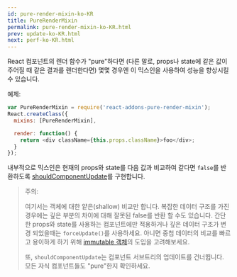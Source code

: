 ```yaml
---
id: pure-render-mixin-ko-KR
title: PureRenderMixin
permalink: pure-render-mixin-ko-KR.html
prev: update-ko-KR.html
next: perf-ko-KR.html
---
```


React 컴포넌트의 렌더 함수가 "pure"하다면 (다른 말로, props나 state에 같은 값이 주어질 때 같은 결과를 렌더한다면) 몇몇 경우엔 이 믹스인을 사용하여 성능을 향상시킬 수 있습니다.

예제:

```js
var PureRenderMixin = require('react-addons-pure-render-mixin');
React.createClass({
  mixins: [PureRenderMixin],

  render: function() {
    return <div className={this.props.className}>foo</div>;
  }
});
```

내부적으로 믹스인은 현재의 props와 state를 다음 값과 비교하여 같다면 `false`를 반환하도록 [shouldComponentUpdate](/docs/docs/ref-03-component-specs.ko-KR.md#updating-shouldcomponentupdate)를 구현합니다.

> 주의:
>
> 여기서는 객체에 대한 얕은(shallow) 비교만 합니다. 복잡한 데이터 구조를 가진 경우에는 깊은 부분의 차이에 대해 잘못된 false를 반환 할 수도 있습니다. 간단한 props와 state를 사용하는 컴포넌트에만 적용하거나 깊은 데이터 구조가 변경 되었을때는 `forceUpdate()`를 사용하세요. 아니면 중첩 데이터의 비교를 빠르고 용이하게 하기 위해 [immutable 객체](https://facebook.github.io/immutable-js/)의 도입을 고려해보세요.
>
> 또, `shouldComponentUpdate`는 컴포넌트 서브트리의 업데이트를 건너뜁니다. 모든 자식 컴포넌트들도 "pure"한지 확인하세요.

